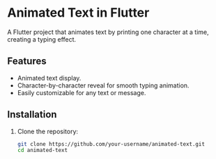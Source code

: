 # Animated Text in Flutter

A Flutter project that animates text by printing one character at a time, creating a typing effect.

## Features

- Animated text display.
- Character-by-character reveal for smooth typing animation.
- Easily customizable for any text or message.

## Installation

1. Clone the repository:
   ```bash
   git clone https://github.com/your-username/animated-text.git
   cd animated-text
